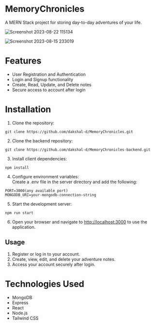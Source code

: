 # MemoryChronicles

<p>A MERN Stack project for storing day-to-day adventures of your life.</p>

![Screenshot 2023-08-22 115134](https://github.com/dakshal-d/MemoryChronicles/assets/103371054/37a76d40-f303-4a46-80b0-402679312d54)

![Screenshot 2023-08-15 233019](https://github.com/dakshal-d/MemoryChronicles/assets/103371054/126cf4c8-7777-4d5d-8182-e0dc2798fabf)

# Features

<ul>
    <li>User Registration and Authentication</li>
    <li>Login and Signup functionality</li>
    <li>Create, Read, Update, and Delete notes</li>
    <li>Secure access to account after login</li>
</ul>

# Installation

<ol>
    <li>Clone the repository:</li>
</ol>

```shell
git clone https://github.com/dakshal-d/MemoryChronicles.git
```

<ol start="2">
    <li>Clone the backend repository:</li>
</ol>

```shell
git clone https://github.com/dakshal-d/MemoryChronicles-backend.git
```
<ol start="3">
    <li>Install client dependencies:</li>
</ol>

```shell
npm install
```
<ol start="4">
    <li>Configure environment variables:<br/>
      Create a .env file in the server directory and add the following:
    </li>
</ol>

```shell
PORT=3000(any available port)
MONGODB_URI=your-mongodb-connection-string
```
<ol start="5">
    <li>Start the development server:</li>
</ol>

```shell
npm run start
```

<ol start="6">
    <li>Open your browser and navigate to <a href="http://localhost:3000">http://localhost:3000</a> to use the application.</li>
</ol>
<h2 id="usage">Usage</h2>
<ol>
    <li>Register or log in to your account.</li>
    <li>Create, view, edit, and delete your adventure notes.</li>
    <li>Access your account securely after login.</li>
</ol>

# Technologies Used
<ul>
    <li>MongoDB</li>
    <li>Express</li>
    <li>React</li>
    <li>Node.js</li>
    <li>Tailwind CSS</li>
</ul>


